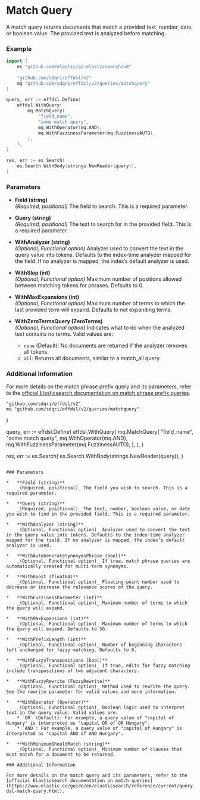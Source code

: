 # Match Query

A match query returns documents that match a provided text, number, date, or boolean value. The provided text is analyzed before matching. 

### Example

```go
import (
    es "github.com/elastic/go-elasticsearch/v8"
    
    "github.com/sdqri/effdsl/v2"
    mq "github.com/sdqri/effdsl/v2/queries/matchquery"
)

query, err := effdsl.Define(
    effdsl.WithQuery(
        mq.MatchQuery(
            "field_name",
            "some match query",
            mq.WithOperator(mq.AND),
            mq.WithFuzzinessParameter(mq.FuzzinessAUTO),
        ),
    ),
)

res, err := es.Search(
    es.Search.WithBody(strings.NewReader(query)),
)
```
### Parameters

*   **Field (string)**  
    _(Required, positional)_ The field to search. This is a required parameter.

*   **Query (string)**  
    _(Required, positional)_ The text to search for in the provided field. This is a required parameter.

*   **WithAnalyzer (string)**  
    _(Optional, Functional option)_ Analyzer used to convert the text in the query value into tokens. Defaults to the index-time analyzer mapped for the field. If no analyzer is mapped, the index’s default analyzer is used.

*   **WithSlop (int)**  
    _(Optional, Functional option)_ Maximum number of positions allowed between matching tokens for phrases. Defaults to 0.

*   **WithMaxExpansions (int)**  
    _(Optional, Functional option)_ Maximum number of terms to which the last provided term will expand. Defaults to not expanding terms.

*   **WithZeroTermsQuery (ZeroTerms)**  
    _(Optional, Functional option)_ Indicates what to do when the analyzed text contains no terms. Valid values are:
    
    *   `none` (Default): No documents are returned if the analyzer removes all tokens.
    *   `all`: Returns all documents, similar to a match_all query.

### Additional Information

For more details on the match phrase prefix query and its parameters, refer to the [official Elasticsearch documentation on match phrase prefix queries](https://elastic.co/guide/en/elasticsearch/reference/current/query-dsl-match-query-phrase-prefix.html).

	"github.com/sdqri/effdsl/v2"
	mq "github.com/sdqri/effdsl/v2/queries/matchquery"
)

query, err := effdsl.Define(
    effdsl.WithQuery(
        mq.MatchQuery(
            "field_name",
            "some match query",
            mq.WithOperator(mq.AND),
            mq.WithFuzzinessParameter(mq.FuzzinessAUTO),
        ),
    ),
)

res, err := es.Search(
    es.Search.WithBody(strings.NewReader(query)),
)
```

### Parameters

*   **Field (string)**  
    _(Required, positional)_ The field you wish to search. This is a required parameter.

*   **Query (string)**  
    _(Required, positional)_ The text, number, boolean value, or date you wish to find in the provided field. This is a required parameter.

*   **WithAnalyzer (string)**  
    _(Optional, Functional option)_ Analyzer used to convert the text in the query value into tokens. Defaults to the index-time analyzer mapped for the field. If no analyzer is mapped, the index’s default analyzer is used.

*   **WithAutoGenerateSynonymsPhrase (bool)**  
    _(Optional, Functional option)_ If true, match phrase queries are automatically created for multi-term synonyms.

*   **WithBoost (float64)**  
    _(Optional, Functional option)_ Floating-point number used to decrease or increase the relevance scores of the query.

*   **WithFuzzinessParameter (int)**  
    _(Optional, Functional option)_ Maximum number of terms to which the query will expand.

*   **WithMaxExpansions (int)**  
    _(Optional, Functional option)_ Maximum number of terms to which the query will expand. Defaults to 50.

*   **WithPrefixLength (int)**  
    _(Optional, Functional option)_ Number of beginning characters left unchanged for fuzzy matching. Defaults to 0.

*   **WithFuzzyTranspositions (bool)**  
    _(Optional, Functional option)_ If true, edits for fuzzy matching include transpositions of two adjacent characters.

*   **WithFuzzyRewrite (FuzzyRewrite)**  
    _(Optional, Functional option)_ Method used to rewrite the query. See the rewrite parameter for valid values and more information.

*   **WithOperator (Operator)**  
    _(Optional, Functional option)_ Boolean logic used to interpret text in the query value. Valid values are:
    * `OR` (Default): For example, a query value of "capital of Hungary" is interpreted as "capital OR of OR Hungary".
    * `AND`: For example, a query value of "capital of Hungary" is interpreted as "capital AND of AND Hungary".

*   **WithMinimumShouldMatch (string)**  
    _(Optional, Functional option)_ Minimum number of clauses that must match for a document to be returned.

### Additional Information

For more details on the match query and its parameters, refer to the [official Elasticsearch documentation on match queries](https://www.elastic.co/guide/en/elasticsearch/reference/current/query-dsl-match-query.html).


